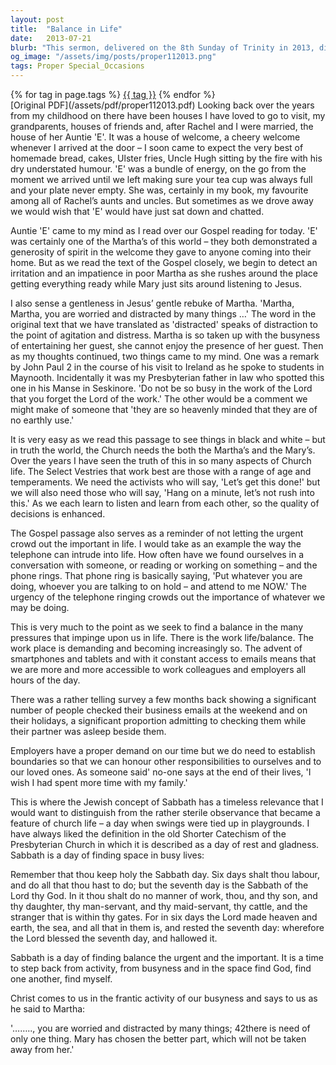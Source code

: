 ```yaml
---
layout: post
title:  "Balance in Life"
date:   2013-07-21
blurb: "This sermon, delivered on the 8th Sunday of Trinity in 2013, discusses the importance of balance in life, using the biblical story of Martha and Mary. The speaker emphasizes the need for both action and contemplation, warning against letting the urgent crowd out the important. The sermon also touches on the concept of Sabbath and its relevance in finding space in our busy lives."
og_image: "/assets/img/posts/proper112013.png"
tags: Proper Special_Occasions
---    
```

<div class="tag-pills">
    {% for tag in page.tags %}
    <a href="{{ site.baseurl }}/tag/{{ tag | slugify }}" class="tag-pill">{{ tag }}</a>
    {% endfor %}
</div>
[Original PDF](/assets/pdf/proper112013.pdf)
Looking back over the years from my childhood on there have been houses I have loved to go to visit, my grandparents, houses of friends and, after Rachel and I were married, the house of her Auntie 'E'. It was a house of welcome, a cheery welcome whenever I arrived at the door – I soon came to expect the very best of homemade bread, cakes, Ulster fries, Uncle Hugh sitting by the fire with his dry understated humour. 'E' was a bundle of energy, on the go from the moment we arrived until we left making sure your tea cup was always full and your plate never empty. She was, certainly in my book, my favourite among all of Rachel’s aunts and uncles. But sometimes as we drove away we would wish that 'E' would have just sat down and chatted.

Auntie 'E' came to my mind as I read over our Gospel reading for today. 'E' was certainly one of the Martha’s of this world – they both demonstrated a generosity of spirit in the welcome they gave to anyone coming into their home. But as we read the text of the Gospel closely, we begin to detect an irritation and an impatience in poor Martha as she rushes around the place getting everything ready while Mary just sits around listening to Jesus.

I also sense a gentleness in Jesus’ gentle rebuke of Martha. 'Martha, Martha, you are worried and distracted by many things …' The word in the original text that we have translated as 'distracted' speaks of distraction to the point of agitation and distress. Martha is so taken up with the busyness of entertaining her guest, she cannot enjoy the presence of her guest. Then as my thoughts continued, two things came to my mind. One was a remark by John Paul 2 in the course of his visit to Ireland as he spoke to students in Maynooth. Incidentally it was my Presbyterian father in law who spotted this one in his Manse in Seskinore. 'Do not be so busy in the work of the Lord that you forget the Lord of the work.' The other would be a comment we might make of someone that 'they are so heavenly minded that they are of no earthly use.'

It is very easy as we read this passage to see things in black and white – but in truth the world, the Church needs the both the Martha’s and the Mary’s. Over the years I have seen the truth of this in so many aspects of Church life. The Select Vestries that work best are those with a range of age and temperaments. We need the activists who will say, 'Let’s get this done!' but we will also need those who will say, 'Hang on a minute, let’s not rush into this.' As we each learn to listen and learn from each other, so the quality of decisions is enhanced.

The Gospel passage also serves as a reminder of not letting the urgent crowd out the important in life. I would take as an example the way the telephone can intrude into life. How often have we found ourselves in a conversation with someone, or reading or working on something – and the phone rings. That phone ring is basically saying, 'Put whatever you are doing, whoever you are talking to on hold – and attend to me NOW.' The urgency of the telephone ringing crowds out the importance of whatever we may be doing.

This is very much to the point as we seek to find a balance in the many pressures that impinge upon us in life. There is the work life/balance. The work place is demanding and becoming increasingly so. The advent of smartphones and tablets and with it constant access to emails means that we are more and more accessible to work colleagues and employers all hours of the day.

There was a rather telling survey a few months back showing a significant number of people checked their business emails at the weekend and on their holidays, a significant proportion admitting to checking them while their partner was asleep beside them.

Employers have a proper demand on our time but we do need to establish boundaries so that we can honour other responsibilities to ourselves and to our loved ones. As someone said' no-one says at the end of their lives, 'I wish I had spent more time with my family.'

This is where the Jewish concept of Sabbath has a timeless relevance that I would want to distinguish from the rather sterile observance that became a feature of church life – a day when swings were tied up in playgrounds. I have always liked the definition in the old Shorter Catechism of the Presbyterian Church in which it is described as a day of rest and gladness. Sabbath is a day of finding space in busy lives:

Remember that thou keep holy the Sabbath day. Six days shalt thou labour, and do all that thou hast to do; but the seventh day is the Sabbath of the Lord thy God. In it thou shalt do no manner of work, thou, and thy son, and thy daughter, thy man-servant, and thy maid-servant, thy cattle, and the stranger that is within thy gates. For in six days the Lord made heaven and earth, the sea, and all that in them is, and rested the seventh day: wherefore the Lord blessed the seventh day, and hallowed it.

Sabbath is a day of finding balance the urgent and the important. It is a time to step back from activity, from busyness and in the space find God, find one another, find myself.

Christ comes to us in the frantic activity of our busyness and says to us as he said to Martha:

'…….., you are worried and distracted by many things; 42there is need of only one thing. Mary has chosen the better part, which will not be taken away from her.'
